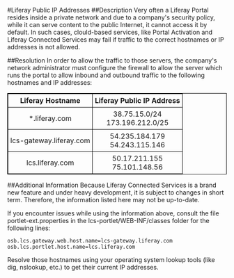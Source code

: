 #Liferay Public IP Addresses
##Description
Very often a Liferay Portal resides inside a private network and due to a company's security policy, while it can serve content to the public Internet, it cannot access it by default. In such cases, clould-based services, like Portal Activation and Liferay Connected Services may fail if traffic to the correct hostnames or IP addresses is not allowed.

##Resolution
In order to allow the traffic to those servers, the company's network administrator must configure the firewall to allow the server which runs the portal to allow inbound and outbound traffic to the following hostnames and IP addresses:

<style>
table, th, td {
    border: 1px solid black;
    border-collapse: collapse;
}
th, td {
    padding: 5px;
    text-align: center;
}
caption {
    text-align: left;
}
</style>
 <table >

<tr>
<th>Liferay Hostname</th>
<th>Liferay Public IP Address</th>
</tr>

<tr>
<td>*.liferay.com</td>
<td>38.75.15.0/24 <br/> 173.196.212.0/25</td>
</tr>

<tr>
<td>lcs-gateway.liferay.com</td>
<td>54.235.184.179<br/> 54.243.115.146</td>
</tr>

<tr>
<td>lcs.liferay.com</td>
<td>50.17.211.155 <br/> 75.101.148.56 </td>
</tr>
</table>

##Additional Information
Because Liferay Connected Services is a brand new feature and under heavy development, it is subject to changes in short term. Therefore, the information listed here may not be up-to-date.

If you encounter issues while using the information above, consult the file portlet-ext.properties in the lcs-portlet/WEB-INF/classes folder for the following lines:

	osb.lcs.gateway.web.host.name=lcs-gateway.liferay.com
	osb.lcs.portlet.host.name=lcs.liferay.com

Resolve those hostnames using your operating system lookup tools (like dig, nslookup, etc.) to get their current IP addresses.